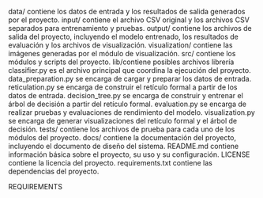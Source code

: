 data/ contiene los datos de entrada y los resultados de salida generados por el proyecto.
input/ contiene el archivo CSV original y los archivos CSV separados para entrenamiento y pruebas.
output/ contiene los archivos de salida del proyecto, incluyendo el modelo entrenado, los resultados de evaluación y los archivos de visualización.
visualization/ contiene las imágenes generadas por el módulo de visualización.
src/ contiene los módulos y scripts del proyecto.
lib/contiene posibles archivos librería
classifier.py es el archivo principal que coordina la ejecución del proyecto.
data_preparation.py se encarga de cargar y preparar los datos de entrada.
reticulation.py se encarga de construir el retículo formal a partir de los datos de entrada.
decision_tree.py se encarga de construir y entrenar el árbol de decisión a partir del retículo formal.
evaluation.py se encarga de realizar pruebas y evaluaciones de rendimiento del modelo.
visualization.py se encarga de generar visualizaciones del retículo formal y el árbol de decisión.
tests/ contiene los archivos de prueba para cada uno de los módulos del proyecto.
docs/ contiene la documentación del proyecto, incluyendo el documento de diseño del sistema.
README.md contiene información básica sobre el proyecto, su uso y su configuración.
LICENSE contiene la licencia del proyecto.
requirements.txt contiene las dependencias del proyecto.





REQUIREMENTS